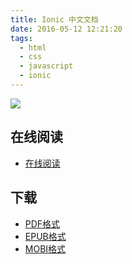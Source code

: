 ```yaml
---
title: Ionic 中文文档
date: 2016-05-12 12:21:20
tags:
  - html
  - css
  - javascript
  - ionic
---
```


![](https://ek8whxe.cloudimg.io/s/width/226/https://www.gitbook.com/cover/book/wizardforcel/ionic-doc.jpg)

<!--more-->

## 在线阅读 ##

+ [在线阅读](https://www.gitbook.com/book/wizardforcel/ionic-doc/details)

## 下载 ##

+ [PDF格式](https://www.gitbook.com/download/pdf/book/wizardforcel/ionic-doc)
+ [EPUB格式](https://www.gitbook.com/download/epub/book/wizardforcel/ionic-doc)
+ [MOBI格式](https://www.gitbook.com/download/mobi/book/wizardforcel/ionic-doc)
